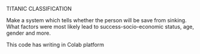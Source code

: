 TITANIC CLASSIFICATION

Make a system which tells whether the person
will be save from sinking. What factors were
most likely lead to success-socio-economic
status, age, gender and more.

This code  has writing in Colab platform
